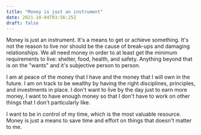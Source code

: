 ```yaml
---
title: "Money is just an instrument"
date: 2021-10-04T03:56:25Z
draft: false
---
```


Money is just an instrument. It's a means to get or achieve something. It's not the reason to live nor should be the cause of break-ups and damaging relationships. We all need money in order to at least get the minimum requirements to live: shelter, food, health, and safety. Anything beyond that is on the "wants" and it's subjective person to person.

I am at peace of the money that I have and the money that I will own in the future. I am on track to be wealthy by having the right disciplines, principles, and investments in place. I don't want to live by the day just to earn more money, I want to have enough money so that I don't have to work on other things that I don't particularly like. 

I want to be in control of my time, which is the most valuable resource. Money is just a means to save time and effort on things that doesn't matter to me. 